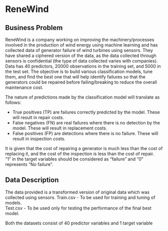 # ReneWind
## Business Problem
ReneWind is a company working on improving the machinery/processes involved in the production of wind energy using machine learning and has collected data of generator failure of wind turbines using sensors. They have shared a ciphered version of the data, as the data collected through sensors is confidential (the type of data collected varies with companies). Data has 40 predictors, 20000 observations in the training set, and 5000 in the test set.  The objective is to build various classification models, tune them, and find the best one that will help identify failures so that the generators could be repaired before failing/breaking to reduce the overall maintenance cost. 

The nature of predictions made by the classification model will translate as follows:  
* True positives (TP) are failures correctly predicted by the model. These will result in repair costs. 
* False negatives (FN) are real failures where there is no detection by the model. These will result in replacement costs. 
* False positives (FP) are detections where there is no failure. These will result in inspection costs. 

It is given that the cost of repairing a generator is much less than the cost of replacing it, and the cost of the inspection is less than the cost of repair.  
“1” in the target variables should be considered as “failure” and “0” represents “No failure”.   
  
## Data Description  
The data provided is a transformed version of original data which was collected using sensors. 
Train.csv - To be used for training and tuning of models.  
Test.csv - To be used only for testing the performance of the final best model. 

Both the datasets consist of 40 predictor variables and 1 target variable
